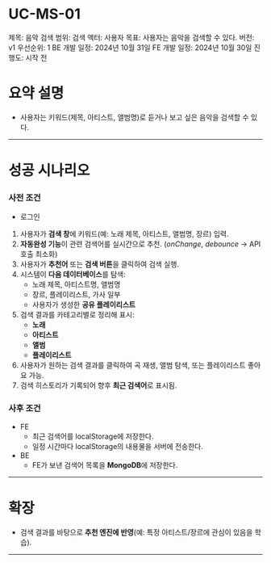 # UC-MS-01

제목: 음악 검색
범위: 검색
액터: 사용자
목표: 사용자는 음악을 검색할 수 있다.
버전: v1
우선순위: 1
BE 개발 일정: 2024년 10월 31일
FE 개발 일정: 2024년 10월 30일
진행도: 시작 전

# 요약 설명

- 사용자는 키워드(제목, 아티스트, 앨범명)로 듣거나 보고 싶은 음악을 검색할 수 있다.

---

# 성공 시나리오

### 사전 조건

- 로그인

1. 사용자가 **검색 창**에 키워드(예: 노래 제목, 아티스트, 앨범명, 장르) 입력.
2. **자동완성 기능**이 관련 검색어를 실시간으로 추천. (*onChange*, *debounce* → API 호출 최소화)
3. 사용자가 **추천어** 또는 **검색 버튼**을 클릭하여 검색 실행.
4. 시스템이 **다음 데이터베이스**를 탐색:
    - 노래 제목, 아티스트명, 앨범명
    - 장르, 플레이리스트, 가사 일부
    - 사용자가 생성한 **공유 플레이리스트**
5. 검색 결과를 카테고리별로 정리해 표시:
    - **노래**
    - **아티스트**
    - **앨범**
    - **플레이리스트**
6. 사용자가 원하는 검색 결과를 클릭하여 곡 재생, 앨범 탐색, 또는 플레이리스트 좋아요 가능.
7. 검색 히스토리가 기록되어 향후 **최근 검색어**로 표시됨.

### 사후 조건

- FE
    - 최근 검색어를 localStorage에 저장한다.
    - 일정 시간마다 localStorage의 내용물을 서버에 전송한다.
- BE
    - FE가 보낸 검색어 목록을 **MongoDB**에 저장한다.

---

# 확장

- 검색 결과를 바탕으로 **추천 엔진에 반영**(예: 특정 아티스트/장르에 관심이 있음을 학습).

---
